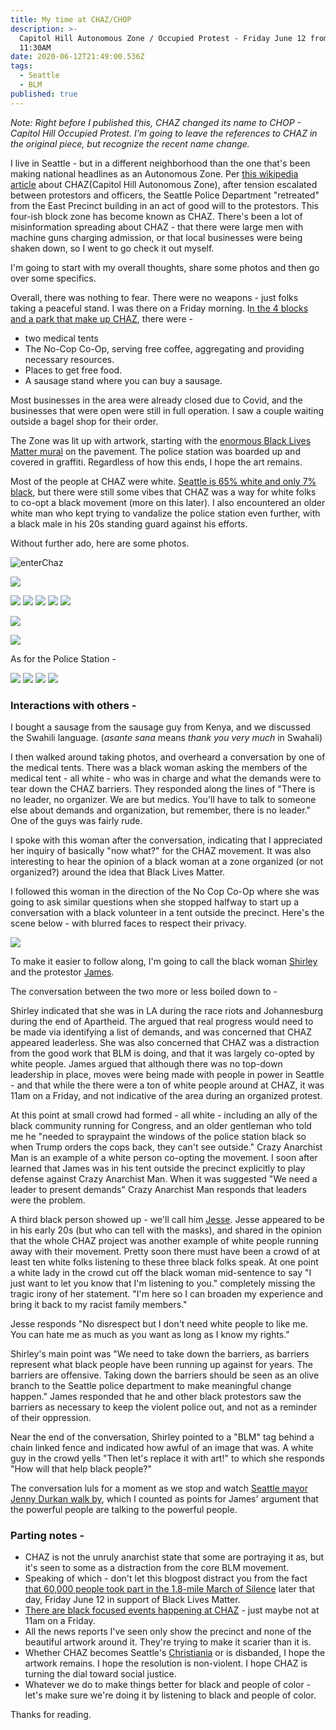 ```yaml
---
title: My time at CHAZ/CHOP
description: >-
  Capitol Hill Autonomous Zone / Occupied Protest - Friday June 12 from 10:00 to
  11:30AM
date: 2020-06-12T21:49:00.536Z
tags:
  - Seattle
  - BLM
published: true
---
```

*Note: Right before I published this, CHAZ changed its name to CHOP - Capitol Hill Occupied Protest. I'm going to leave the references to CHAZ in the original piece, but recognize the recent name change.* 

I live in Seattle - but in a different neighborhood than the one that's been making national headlines as an Autonomous Zone. Per [this wikipedia article](https://en.wikipedia.org/wiki/Capitol_Hill_Autonomous_Zone) about CHAZ(Capitol Hill Autonomous Zone), after tension escalated between protestors and officers, the Seattle Police Department "retreated" from the East Precinct building in an act of good will to the protestors. This four-ish block zone has become known as CHAZ. There's been a lot of misinformation spreading about CHAZ - that there were large men with machine guns charging admission, or that local businesses were being shaken down, so I went to go check it out myself. 

I'm going to start with my overall thoughts, share some photos and then go over some specifics.

Overall, there was nothing to fear. There were no weapons - just folks taking a peaceful stand. I was there on a Friday morning. I[n the 4 blocks and a park that make up CHAZ](https://heavy.com/wp-content/uploads/2020/06/Capitol_Hill_Autonomous_Zone.jpg?quality=65&strip=all), there were - 

* two medical tents
* The No-Cop Co-Op, serving free coffee, aggregating and providing necessary resources. 
* Places to get free food. 
* A sausage stand where you can buy a sausage. 

Most businesses in the area were already closed due to Covid, and the businesses that were open were still in full operation. I saw a couple waiting outside a bagel shop for their order. 

The Zone was lit up with artwork, starting with the [enormous Black Lives Matter mural](https://twitter.com/kylekotajarvi/status/1271317000313167872) on the pavement. The police station was boarded up and covered in graffiti. Regardless of how this ends, I hope the art remains. 

Most of the people at CHAZ were white. [Seattle is 65% white and only 7% black](https://en.wikipedia.org/wiki/Demographics_of_Seattle#:~:text=The%20racial%20composition%20of%20the,or%20Latino%20of%20any%20race.), but there were still some vibes that CHAZ was a way for white folks to co-opt a black movement (more on this later). I also encountered an older white man who kept trying to vandalize the police station even further, with a black male in his 20s standing guard against his efforts. 

Without further ado, here are some photos. 

![enterChaz](/uploads/5d188203-9817-4d0e-9f36-0b1a498ca6f4.jpeg "enterChaz")

![](/uploads/chaz_38.jpg)

![](/uploads/chaz_12.jpg) ![](/uploads/chaz_3.jpg) ![](/uploads/chaz_4.jpg) ![](/uploads/chaz_16.jpg) ![](/uploads/chaz_19.jpg)

![](/uploads/3df6bdca-747d-43a3-9bfe-139b636bde54.jpeg)

![](/uploads/32a9bf48-cab8-4c95-a1b8-2a0c0c0b974a.jpeg)

As for the Police Station - 

![](/uploads/chaz_7.jpg) ![](/uploads/chaz_10.jpg) ![](/uploads/chaz_31.jpg) ![](/uploads/chaz_37.jpg)

### Interactions with others -

I bought a sausage from the sausage guy from Kenya, and we discussed the Swahili language.  (*asante sana* means *thank you very much* in Swahali)

I then walked around taking photos, and overheard a conversation by one of the medical tents. There was a black woman asking the members of the medical tent - all white - who was in charge and what the demands were to tear down the CHAZ barriers. They responded along the lines of "There is no leader, no organizer. We are but medics. You'll have to talk to someone else about demands and organization, but remember, there is no leader." One of the guys was fairly rude. 

I spoke with this woman after the conversation, indicating that I appreciated her inquiry of basically "now what?" for the CHAZ movement. It was also interesting to hear the opinion of a black woman at a zone organized (or not organized?) around the idea that Black Lives Matter. 

I followed this woman in the direction of the No Cop Co-Op where she was going to ask similar questions when she stopped halfway to start up a conversation with a black volunteer in a tent outside the precinct. Here's the scene below - with blurred faces to respect their privacy. 

![](/uploads/chaz_21.jpg)



To make it easier to follow along, I'm going to call the black woman [Shirley](https://theundefeated.com/features/the-undefeated-44-most-influential-black-americans-in-history/#shirley-chisholm) and the protestor [James](https://theundefeated.com/features/the-undefeated-44-most-influential-black-americans-in-history/#james-baldwin).  

The conversation between the two more or less boiled down to - 

Shirley indicated that she was in LA during the race riots and Johannesburg during the end of Apartheid. The argued that real progress would need to be made via identifying a list of demands, and was concerned that CHAZ appeared leaderless. She was also concerned that   CHAZ was a distraction from the good work that BLM is doing, and that it was largely co-opted by white people.  James argued that although there was no top-down leadership in place, moves were being made with people in power in Seattle - and that while the there were a ton of white people around at CHAZ, it was 11am on a Friday, and not indicative of the area during an organized protest. 

At this point at small crowd had formed - all white - including an ally of the black community running for Congress, and an older gentleman who told me he "needed to spraypaint the windows of the police station black so when Trump orders the cops back, they can't see outside." Crazy Anarchist Man is an example of a white person co-opting the movement. I soon after learned that James was in his tent outside the precinct explicitly to play defense against Crazy Anarchist Man. When it was suggested "We need a leader to present demands" Crazy Anarchist Man responds that leaders were the problem. 

A third black person showed up - we'll call him [Jesse](https://theundefeated.com/features/the-undefeated-44-most-influential-black-americans-in-history/#jesse-owens). Jesse appeared to be in his early 20s (but who can tell with the masks), and shared in the opinion that the whole CHAZ project was another example of white people running away with their movement. Pretty soon there must have been a crowd of at least ten white folks listening to these three black folks speak. At one point a white lady in the crowd cut off the black woman mid-sentence to say "I just want to let you know that I'm listening to you." completely missing the tragic irony of her statement. "I'm here so I can broaden my experience and bring it back to my racist family members."  

Jesse responds "No disrespect but I don't need white people to like me. You can hate me as much as you want as long as I know my rights." 

Shirley's main point was "We need to take down the barriers, as barriers represent what black people have been running up against for years. The barriers are offensive. Taking down the barriers should be seen as an olive branch to the Seattle police department to make meaningful change happen." James responded that he and other black protestors saw the barriers as necessary to keep the violent police out, and not as a reminder of their oppression. 

Near the end of the conversation, Shirley pointed to a "BLM" tag behind a chain linked fence and indicated how awful of an image that was. A white guy in the crowd yells "Then let's replace it with art!" to which she responds "How will that help black people?"

The conversation luls for a moment as we stop and watch [Seattle mayor Jenny Durkan walk by](https://twitter.com/MayorJenny/status/1271533580011753472), which I counted as points for James' argument that the powerful people are talking to the powerful people.

### Parting notes - 

* CHAZ is not the unruly anarchist state that some are portraying it as, but it's seen to some as a distraction from the core BLM movement. 
* Speaking of which - don't let this blogpost distract you from the fact [that 60,000 people took part in the 1.8-mile March of Silence](https://www.seattletimes.com/seattle-news/thousands-march-in-seattle-in-silence-to-show-support-of-black-lives/) later that day, Friday June 12 in support of Black Lives Matter. 
* [There are black focused events happening at CHAZ](https://twitter.com/Omarisal/status/1271923987962949632) - just maybe not at 11am on a Friday. 
* All the news reports I've seen only show the precinct and none of the beautiful artwork around it. They're trying to make it scarier than it is. 
* Whether CHAZ becomes Seattle's [Christiania](https://theculturetrip.com/europe/denmark/articles/christiania-13-things-to-know-about-copenhagens-hippie-free-town/) or is disbanded, I hope the artwork remains. I hope the resolution is non-violent. I hope CHAZ is turning the dial toward social justice. 
* Whatever we do to make things better for black and people of color - let's make sure we're doing it by listening to black and people of color. 



Thanks for reading.